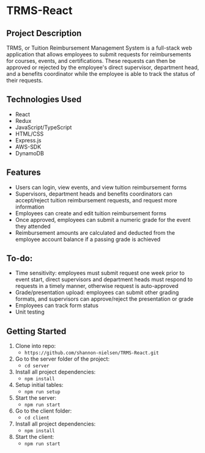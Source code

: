 # TRMS-React

## Project Description

TRMS, or Tuition Reimbursement Management System is a full-stack web application that allows employees to submit requests for reimbursements for courses, events, and certifications. These requests can then be approved or rejected by the employee's direct supervisor, department head, and a benefits coordinator while the employee is able to track the status of their requests.

## Technologies Used

* React
* Redux
* JavaScript/TypeScript
* HTML/CSS
* Express.js
* AWS-SDK
* DynamoDB

## Features

* Users can login, view events, and view tuition reimbursement forms
* Supervisors, department heads and benefits coordinators can accept/reject tuition reimbursement requests, and request more information
* Employees can create and edit tuition reimbursement forms
* Once approved, employees can submit a numeric grade for the event they attended
* Reimbursement amounts are calculated and deducted from the employee account balance if a passing grade is achieved

## To-do:

* Time sensitivity: employees must submit request one week prior to event start, direct supervisors and department heads must respond to requests in a timely manner, otherwise request is auto-approved
* Grade/presentation upload: employees can submit other grading formats, and supervisors can approve/reject the presentation or grade
* Employees can track form status
* Unit testing

## Getting Started

1. Clone into repo:
   - `https://github.com/shannon-nielsen/TRMS-React.git`
2. Go to the server folder of the project:
   - `cd server`
3. Install all project dependencies:
   * `npm install`
4. Setup initial tables:
   - `npm run setup`
5. Start the server:
   * `npm run start`
6. Go to the client folder:
   - `cd client`
7. Install all project dependencies:
   - `npm install`
8. Start the client:
   - `npm run start`
